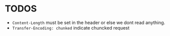 # TODOS

- `Content-Length` must be set in the header or else we dont read anything.
- `Transfer-Encoding: chunked` indicate chuncked request
